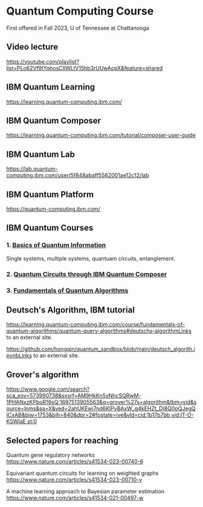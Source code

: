 # Quantum Computing Course
First offered in Fall 2023, U of Tennessee at Chattanooga

## Video lecture 
https://youtube.com/playlist?list=PLo62Vf9IYqhosCIlWLtV15hb3rUUwAcpX&feature=shared 

## IBM Quantum Learning
https://learning.quantum-computing.ibm.com/

## IBM Quantum Composer
https://learning.quantum-computing.ibm.com/tutorial/composer-user-guide

## IBM Quantum Lab
https://lab.quantum-computing.ibm.com/user/5f848abaff5562001ae12c12/lab

## IBM Quantum Platform
https://quantum-computing.ibm.com/

## IBM Quantum Courses
### 1. [Basics of Quantum Information](https://learning.quantum-computing.ibm.com/course/basics-of-quantum-information) 
Single systems, multiple systems, quantuam circuits, entanglement.
### 2. [Quantum Circuits through IBM Quantum Composer](https://quantum-computing.ibm.com/composer)
### 3. [Fundamentals of Quantum Algorithms](https://learning.quantum-computing.ibm.com/course/fundamentals-of-quantum-algorithms)


## Deutsch's Algorithm, IBM tutorial

https://learning.quantum-computing.ibm.com/course/fundamentals-of-quantum-algorithms/quantum-query-algorithms#deutschs-algorithmLinks to an external site. 

https://github.com/hongqin/quantum_sandbox/blob/main/deutsch_algorith.ipynbLinks to an external site. 

## Grover's algorithm
https://www.google.com/search?sca_esv=573990738&sxsrf=AM9HkKn5xNhcSQRwM-1PHANxzKPboR16sQ:1697513905563&q=grover%27s+algorithm&tbm=vid&source=lnms&sa=X&ved=2ahUKEwi7nd6KlPyBAxW_g4kEHZt_DI8Q0pQJegQICxAB&biw=1753&bih=840&dpr=2#fpstate=ive&vld=cid:1b17b7bb,vid:IT-O-KSWlaE,st:0

## Selected papers for reaching
Quantum gene regulatory networks https://www.nature.com/articles/s41534-023-00740-6   

Equivariant quantum circuits for learning on weighted graphs https://www.nature.com/articles/s41534-023-00710-y

A machine learning approach to Bayesian parameter estimation https://www.nature.com/articles/s41534-021-00497-w

 


